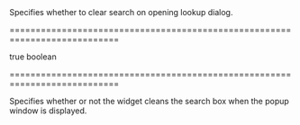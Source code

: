 <!--**
/*-------------------------------------------
    Auto-generated file. Do not modify.
-------------------------------------------

**-->
<!--d-->Specifies whether to clear search on opening lookup dialog.<!--/d-->
===========================================================================
<!--default-->true<!--/default-->
<!--type-->boolean<!--/type-->
===========================================================================

<!--shortDescription-->
Specifies whether or not the widget cleans the search box when the popup window is displayed.
<!--/shortDescription-->

<!--fullDescription-->

<!--/fullDescription-->